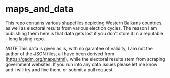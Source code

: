 # maps_and_data

This repo contains various shapefiles depicting Western Balkans countries, as well as electoral results from various election cycles. The reason I am publishing them here is that data gets lost if you don't store it in a reputable - long lasting repo.

*NOTE* This data is given as is, with no garantee of validity, I am not the author of the JSON files, all have been derived from (https://gadm.org/maps.html), while the electoral results stem from scraping government websites. If you run into any data issues please let me know and I will try and fixe them, or submit a pull request.
